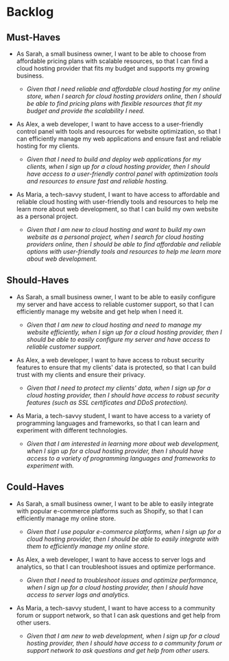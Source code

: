 # Backlog

## Must-Haves

- As Sarah, a small business owner, I want to be able to choose from affordable
  pricing plans with scalable resources, so that I can find a cloud hosting
  provider that fits my budget and supports my growing business.

  - _Given that I need reliable and affordable cloud hosting for my online
    store, when I search for cloud hosting providers online, then I should be
    able to find pricing plans with flexible resources that fit my budget and
    provide the scalability I need._

- As Alex, a web developer, I want to have access to a user-friendly control
  panel with tools and resources for website optimization, so that I can
  efficiently manage my web applications and ensure fast and reliable hosting
  for my clients.

  - _Given that I need to build and deploy web applications for my clients, when
    I sign up for a cloud hosting provider, then I should have access to a
    user-friendly control panel with optimization tools and resources to ensure
    fast and reliable hosting._

- As Maria, a tech-savvy student, I want to have access to affordable and
  reliable cloud hosting with user-friendly tools and resources to help me learn
  more about web development, so that I can build my own website as a personal
  project.
  - _Given that I am new to cloud hosting and want to build my own website as a
    personal project, when I search for cloud hosting providers online, then I
    should be able to find affordable and reliable options with user-friendly
    tools and resources to help me learn more about web development._

## Should-Haves

- As Sarah, a small business owner, I want to be able to easily configure my
  server and have access to reliable customer support, so that I can efficiently
  manage my website and get help when I need it.

  - _Given that I am new to cloud hosting and need to manage my website
    efficiently, when I sign up for a cloud hosting provider, then I should be
    able to easily configure my server and have access to reliable customer
    support._

- As Alex, a web developer, I want to have access to robust security features to
  ensure that my clients' data is protected, so that I can build trust with my
  clients and ensure their privacy.

  - _Given that I need to protect my clients' data, when I sign up for a cloud
    hosting provider, then I should have access to robust security features
    (such as SSL certificates and DDoS protection)._

- As Maria, a tech-savvy student, I want to have access to a variety of
  programming languages and frameworks, so that I can learn and experiment with
  different technologies.
  - _Given that I am interested in learning more about web development, when I
    sign up for a cloud hosting provider, then I should have access to a variety
    of programming languages and frameworks to experiment with._

## Could-Haves

- As Sarah, a small business owner, I want to be able to easily integrate with
  popular e-commerce platforms such as Shopify, so that I can efficiently manage
  my online store.

  - _Given that I use popular e-commerce platforms, when I sign up for a cloud
    hosting provider, then I should be able to easily integrate with them to
    efficiently manage my online store._

- As Alex, a web developer, I want to have access to server logs and analytics,
  so that I can troubleshoot issues and optimize performance.

  - _Given that I need to troubleshoot issues and optimize performance, when I
    sign up for a cloud hosting provider, then I should have access to server
    logs and analytics._

- As Maria, a tech-savvy student, I want to have access to a community forum or
  support network, so that I can ask questions and get help from other users.
  - _Given that I am new to web development, when I sign up for a cloud hosting
    provider, then I should have access to a community forum or support network
    to ask questions and get help from other users._
